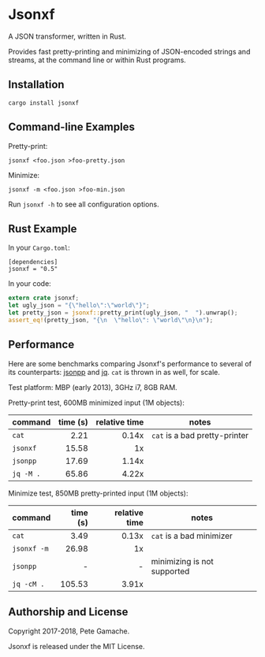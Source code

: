 # Jsonxf

A JSON transformer, written in Rust.

Provides fast pretty-printing and minimizing of JSON-encoded strings
and streams, at the command line or within Rust programs.


## Installation

    cargo install jsonxf


## Command-line Examples

Pretty-print:

    jsonxf <foo.json >foo-pretty.json

Minimize:

    jsonxf -m <foo.json >foo-min.json

Run `jsonxf -h` to see all configuration options.


## Rust Example

In your `Cargo.toml`:

```
[dependencies]
jsonxf = "0.5"
```

In your code:

```rust
extern crate jsonxf;
let ugly_json = "{\"hello\":\"world\"}";
let pretty_json = jsonxf::pretty_print(ugly_json, "  ").unwrap();
assert_eq!(pretty_json, "{\n  \"hello\": \"world\"\n}\n");
```


## Performance

Here are some benchmarks comparing Jsonxf's performance to
several of its counterparts: [jsonpp](https://github.com/jmhodges/jsonpp)
and [jq](https://stedolan.github.io/jq/).  `cat` is thrown in as well,
for scale.

Test platform: MBP (early 2013), 3GHz i7, 8GB RAM.

Pretty-print test, 600MB minimized input (1M objects):

| command   | time (s) | relative time | notes |
|-----------|---------:|--------------:|-------|
| `cat`     |     2.21 |         0.14x | `cat` is a bad pretty-printer |
| `jsonxf`  |    15.58 |            1x | |
| `jsonpp`  |    17.69 |         1.14x | |
| `jq -M .` |    65.86 |         4.22x | |

Minimize test, 850MB pretty-printed input (1M objects):

| command     | time (s) | relative time | notes |
|-------------|---------:|--------------:|-------|
| `cat`       |     3.49 |         0.13x | `cat` is a bad minimizer |
| `jsonxf -m` |    26.98 |            1x | |
| `jsonpp`    |        - |             - | minimizing is not supported |
| `jq -cM .`  |   105.53 |         3.91x | |


## Authorship and License

Copyright 2017-2018, Pete Gamache.

Jsonxf is released under the MIT License.

